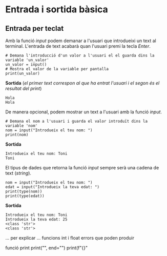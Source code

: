 # Entrada i sortida bàsica
## Entrada per teclat
Amb la funció *input* podem demanar a l'usuari que introdueixi un text al terminal.
L'entrada de text acabarà quan l'usuari premi la tecla *Enter*.
```
# Demana l'introducció d'un valor a l'usuari el el guarda dins la variable 'un_valor'
un_valor = input()
# Mostra el valor de la variable per pantalla
print(un_valor)
```
**Sortida** (*el primer text correspon al que ha entrat l'usuari i el segon és el resultat del print*)
```
Hola
Hola
```

De manera opcional, podem mostrar un text a l'usuari amb la funció *input*.
```
# Demana el nom a l'usuari i guarda el valor introduït dins la variable 'nom'
nom = input("Introdueix el teu nom: ")
print(nom)
```
**Sortida**
```
Introdueix el teu nom: Toni
Toni
```

El tipus de dades que retorna la funció *input* sempre serà una cadena de text (*string*).
```
nom = input("Introdueix el teu nom: ")
edat = input("Introdueix la teva edat: ")
print(type(nom))
print(type(edat))
```
**Sortida**
```
Introdueix el teu nom: Toni
Introdueix la teva edat: 25
<class 'str'>
<class 'str'>
```

... per explicar ...
funcions int i float
errors que poden produir

funció print
print("", end="")
print(f"{}"


